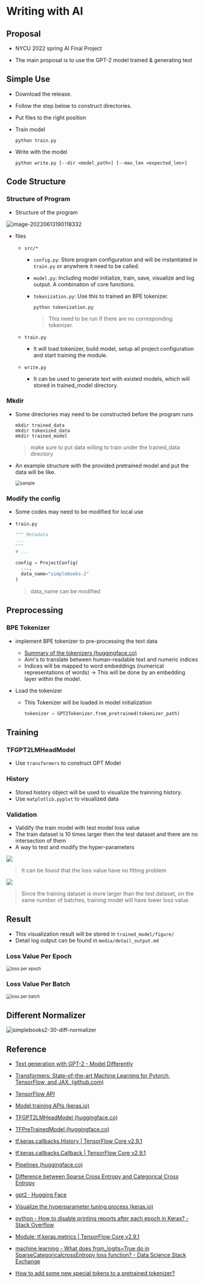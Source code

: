 # Writing with AI

## Proposal

- NYCU 2022 spring AI Final Project

- The main proposal is to use the GPT-2 model trained & generating text

## Simple Use

- Download the release.

- Follow the step below to construct directories.

- Put files to the right position

- Train model

  ```shell
  python train.py
  ```

- Write with the model

	```shell
	python write.py [--dir <model_path>] [--max_len <expected_len>]
	```

## Code Structure

### Structure of Program

- Structure of the program

<img src="media/sample-code-structure-before.jpg" alt="image-20220613190118332"  />

- files

  - `src/*`

    - `config.py`: Store program configuration and will be instantiated in `train.py` or anywhere it need to be called.

    - `model.py`: Including model initialize, train, save, visualize and log output. A combination of core functions.

    - `tokenization.py`: Use this to trained an BPE tokenizer.

      ```shell
      python tokenization.py
      ```

      > This need to be run if there are no corresponding tokenizer.

  - `train.py`

    - It will load tokenizer, build model, setup all project configuration and start training the module.

  - `write.py`

    - It can be used to generate text with existed models, which will stored in trained_model directory.

### Mkdir

- Some directories may need to be constructed before the program runs

  ```shell
  mkdir trained_data
  mkdir tokenized_data
  mkdir trained_model
  ```

  > make sure to put data willing to train under the trained_data directory

- An example structure with the provided pretrained model and put the data will be like.

  <img src="media/sample-code-structure-release.png" alt="sample" style="zoom:80%;" />

  

### Modify the config

- Some codes may need to be modified for local use

- `train.py`

  ```python
  """ Metadata
  ...
  """
  # ...
  
  config = ProjectConfig(
  	...,
  	data_name="simplebooks-2"
  )
  ```

  > data_name can be modified

## Preprocessing

### BPE Tokenizer

- implement BPE tokenizer to pre-processing the text data

  - [Summary of the tokenizers (huggingface.co)](https://huggingface.co/docs/transformers/tokenizer_summary)
  - Aim's to translate between human-readable text and numeric indices
  - Indices will be mapped to word embeddings (numerical representations of words) -> This will be done by an embedding layer within the model. 

- Load the tokenizer

  - This Tokenizer will be loaded in model initialization

    ```python
    tokenizer = GPT2Tokenizer.from_pretrained(tokenizer_path)
    ```

## Training

### TFGPT2LMHeadModel

- Use `transformers` to construct GPT Model

### History

- Stored history object will be used to visualize the trainning history.
- Use `matplotlib.pyplot` to visualized data

### Validation

- Validify the train model with test model loss value 
- The train dataset is 10 times larger then the test dataset and there are no intersection of them
- A way to test and modify the hyper-parameters

![](media/simplebooks-2-train-50-test-epoch.png)
> It can be found that the loss value have no fitting problem

![](media/simplebooks-2-50-train-test-batch.png)
> Since the training dataset is more larger than the test dataset, on the same number of batches, training model will have lower loss value


## Result

- This visualization result will be stored in `trained_model/figure/`
- Detail log output can be found in `media/detail_output.md`

### Loss Value Per Epoch

<img src="media/samplebooks2-50-epoch.png" alt="loss per epoch" style="zoom:80%;" />

### Loss Value Per Batch

<img src="media/samplebooks2-50-batch.jpg" alt="loss per batch" style="zoom:80%;" />



## Different Normalizer

![simplebooks2-30-diff-normalizer](media/simplebooks2-30-diff-normalizer.png)



## Reference

- [Text generation with GPT-2 - Model Differently](https://www.modeldifferently.com/en/2021/12/generación-de-fake-news-con-gpt-2/)

- [Transformers: State-of-the-art Machine Learning for Pytorch, TensorFlow, and JAX. (github.com)](https://github.com/huggingface/transformers)
- [TensorFlow API](https://www.tensorflow.org/api_docs/python/tf?hl=zh-tw)
- [Model training APIs (keras.io)](https://keras.io/api/models/model_training_apis/)
- [TFGPT2LMHeadModel (huggingface.co)](https://huggingface.co/docs/transformers/v4.19.4/en/model_doc/gpt2#transformers.TFGPT2LMHeadModel)
- [TFPreTrainedModel (huggingface.co)](https://huggingface.co/docs/transformers/v4.19.4/en/main_classes/model#transformers.TFPreTrainedModel)
- [tf.keras.callbacks.History  | TensorFlow Core v2.9.1](https://www.tensorflow.org/api_docs/python/tf/keras/callbacks/History)
- [tf.keras.callbacks.Callback  | TensorFlow Core v2.9.1](https://www.tensorflow.org/api_docs/python/tf/keras/callbacks/Callback)
- [Pipelines (huggingface.co)](https://huggingface.co/docs/transformers/v4.19.4/en/main_classes/pipelines#transformers.TextGenerationPipeline)
- [Difference between Sparse Cross Entropy and Categorical Cross Entropy](https://ithelp.ithome.com.tw/articles/10271081)

- [gpt2 · Hugging Face](https://huggingface.co/gpt2)
- [Visualize the hyperparameter tuning process (keras.io)](https://keras.io/guides/keras_tuner/visualize_tuning/)
- [python - How to disable printing reports after each epoch in Keras? - Stack Overflow](https://stackoverflow.com/questions/44931689/how-to-disable-printing-reports-after-each-epoch-in-keras)
- [Module: tf.keras.metrics  | TensorFlow Core v2.9.1](https://www.tensorflow.org/api_docs/python/tf/keras/metrics)
- [machine learning - What does from_logits=True do in SparseCategoricalcrossEntropy loss function? - Data Science Stack Exchange](https://datascience.stackexchange.com/questions/73093/what-does-from-logits-true-do-in-sparsecategoricalcrossentropy-loss-function)
- [How to add some new special tokens to a pretrained tokenizer?](https://github.com/huggingface/tokenizers/issues/247)

